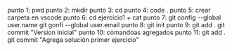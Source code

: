 punto 1: pwd
punto 2: mkdir 
punto 3: cd 
punto 4: code . 
punto 5: crear carpeta en vscode 
punto 6: cd ejercicio1 + cat
punto 7: git config --global user.name
git gonfi --global user.email
punto 8: git init 
punto 9: git add . 
git commit "Version Inicial"
punto 10: comandoas agregados 
punto 11: git add . 
git commit "Agrega solución primer ejercicio"